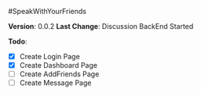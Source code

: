 #SpeakWithYourFriends

**Version**: 0.0.2
**Last Change**: Discussion BackEnd Started

**Todo**:
- [x] Create Login Page
- [x] Create Dashboard Page
- [ ] Create AddFriends Page
- [ ] Create Message Page
